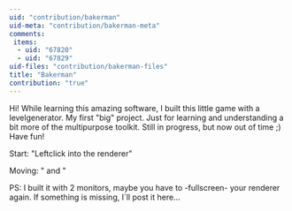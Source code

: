 ```yaml
---
uid: "contribution/bakerman"
uid-meta: "contribution/bakerman-meta"
comments: 
 items: 
  - uid: "67820"
  - uid: "67829"
uid-files: "contribution/bakerman-files"
title: "Bakerman"
contribution: "true"
---
```


Hi!
While learning this amazing software, I built this little game with a levelgenerator. 
My first "big" project. Just for learning and understanding a bit more of the multipurpose toolkit. 
Still in progress, but now out of time ;)
Have fun!

Start: 
"Leftclick into the renderer"

Moving:
"<left> and <right>"

PS: I built it with 2 monitors, maybe you have to -fullscreen- your renderer again. If something is missing, I`ll post it here...